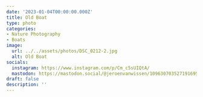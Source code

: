 ```yaml
---
date: '2023-01-04T00:00:00.000Z'
title: Old Boat
type: photo
categories:
- Nature Photography
- Boats
image:
  url: ../../assets/photos/DSC_0212-2.jpg
  alt: Old Boat
socials:
  instagram: https://www.instagram.com/p/Cm_c5sUIQtA/
  mastodon: https://mastodon.social/@jeroenvanwissen/109630703527191695
draft: false
description: ''
---
```


